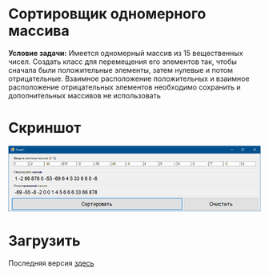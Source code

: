 # Сортировщик одномерного массива
<b>Условие задачи:</b> Имеется одномерный массив из 15 вещественных чисел. Создать класс для перемещения его элементов так, чтобы сначала были положительные элементы, затем нулевые и потом отрицательные. Взаимное
расположение положительных и взаимное расположение отрицательных элементов необходимо сохранить и дополнительных массивов не использовать
# Скриншот
<img src="https://github.com/rndn-labs/One-Dimensional-Array-Sorter/blob/master/assets/screenshot.PNG" alt="image" border="0"></img>
# Загрузить
Последняя версия <a href="https://github.com/rndn-labs/One-Dimensional-Array-Sorter/releases">здесь</a>
